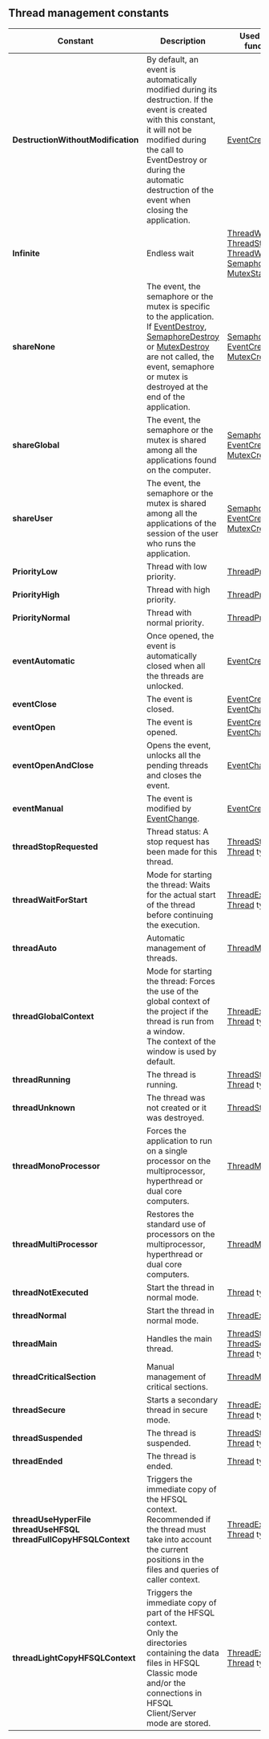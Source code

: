 
## Thread management constants
			



<a name="NOTE1"></a>
<a name="NOTE1_1"></a>




| Constant | Description | Used by the functions |
| --- | --- | --- |
| **DestructionWithoutModification** | By default, an event is automatically modified during its destruction. If the event is created with this constant, it will not be modified during the call to EventDestroy or during the automatic destruction of the event when closing the application. | [EventCreate](../WDLang1/3077009.md) |
| **Infinite** | Endless wait | [ThreadWait](../WDLang1/3077020.md), [ThreadStop](../WDLang1/3077019.md), <br>[ThreadWaitSignal](../WDLang1/3077022.md), [SemaphoreStart](../WDLang1/3077008.md)<br>[MutexStart](../WDLang1/1000019023.md) |
| **shareNone** | The event, the semaphore or the mutex is specific to the application. If [EventDestroy](../WDLang1/3077025.md), [SemaphoreDestroy](../WDLang1/3077011.md) or [MutexDestroy](../WDLang1/1000019025.md) are not called, the event, semaphore or mutex is destroyed at the end of the application. | [SemaphoreCreate](../WDLang1/3077012.md), [EventCreate](../WDLang1/3077009.md), <br>[MutexCreate](../WDLang1/1000019022.md) |
| **shareGlobal** | The event, the semaphore or the mutex is shared among all the applications found on the computer. | [SemaphoreCreate](../WDLang1/3077012.md), [EventCreate](../WDLang1/3077009.md), <br>[MutexCreate](../WDLang1/1000019022.md) |
| **shareUser** | The event, the semaphore or the mutex is shared among all the applications of the session of the user who runs the application. | [SemaphoreCreate](../WDLang1/3077012.md), [EventCreate](../WDLang1/3077009.md), <br>[MutexCreate](../WDLang1/1000019022.md) |
| **PriorityLow** | Thread with low priority. | [ThreadPriority](../WDLang1/3077027.md) |
| **PriorityHigh** | Thread with high priority. | [ThreadPriority](../WDLang1/3077027.md) |
| **PriorityNormal** | Thread with normal priority. | [ThreadPriority](../WDLang1/3077027.md) |
| **eventAutomatic** | Once opened, the event is automatically closed when all the threads are unlocked. | [EventCreate](../WDLang1/3077009.md) |
| **eventClose** | The event is closed. | [EventCreate](../WDLang1/3077009.md), [EventChange](../WDLang1/3077017.md) |
| **eventOpen** | The event is opened. | [EventCreate](../WDLang1/3077009.md), [EventChange](../WDLang1/3077017.md) |
| **eventOpenAndClose** | Opens the event, unlocks all the pending threads and closes the event. | [EventChange](../WDLang1/3077017.md) |
| **eventManual** | The event is modified by [EventChange](../WDLang1/3077017.md). | [EventCreate](../WDLang1/3077009.md) |
| **threadStopRequested** | Thread status: A stop request has been made for this thread. | [ThreadState](../WDLang1/3077016.md), <br>[Thread](../WDLang1/1000024879.md) type |
| **threadWaitForStart** | Mode for starting the thread: Waits for the actual start of the thread before continuing the execution. | [ThreadExecute](../WDLang1/3077024.md), <br>[Thread](../WDLang1/1000024879.md) type |
| **threadAuto** | Automatic management of threads. | [ThreadMode](../WDLang1/3077028.md) |
| **threadGlobalContext** | Mode for starting the thread: Forces the use of the global context of the project if the thread is run from a window. <br>The context of the window is used by default. | [ThreadExecute](../WDLang1/3077024.md), <br>[Thread](../WDLang1/1000024879.md) type |
| **threadRunning** | The thread is running. | [ThreadState](../WDLang1/3077016.md), <br>[Thread](../WDLang1/1000024879.md) type |
| **threadUnknown** | The thread was not created or it was destroyed. | [ThreadState](../WDLang1/3077016.md) |
| **threadMonoProcessor** | Forces the application to run on a single processor on the multiprocessor, hyperthread or dual core computers. | [ThreadMode](../WDLang1/3077028.md) |
| **threadMultiProcessor** | Restores the standard use of processors on the multiprocessor, hyperthread or dual core computers. | [ThreadMode](../WDLang1/3077028.md) |
| **threadNotExecuted** | Start the thread in normal mode. | [Thread](../WDLang1/1000024879.md) type |
| **threadNormal** | Start the thread in normal mode. | [ThreadExecute](../WDLang1/3077024.md) |
| **threadMain** | Handles the main thread. | [ThreadStop](../WDLang1/3077019.md), <br>[ThreadSendSignal](../WDLang1/3077021.md), <br>[Thread](../WDLang1/1000024879.md) type |
| **threadCriticalSection** | Manual management of critical sections. | [ThreadMode](../WDLang1/3077028.md) |
| **threadSecure** | Starts a secondary thread in secure mode. | [ThreadExecute](../WDLang1/3077024.md), <br>[Thread](../WDLang1/1000024879.md) type |
| **threadSuspended** | The thread is suspended. | [ThreadState](../WDLang1/3077016.md)<br>[Thread](../WDLang1/1000024879.md) type |
| **threadEnded** | The thread is ended. | [Thread](../WDLang1/1000024879.md) type |
| **threadUseHyperFile**<br>**threadUseHFSQL**<br>**threadFullCopyHFSQLContext** | Triggers the immediate copy of the HFSQL context. <br>Recommended if the thread must take into account the current positions in the files and queries of caller context. | [ThreadExecute](../WDLang1/3077024.md), <br>[Thread](../WDLang1/1000024879.md) type |
| **threadLightCopyHFSQLContext** | Triggers the immediate copy of part of the HFSQL context.<br>Only the directories containing the data files in HFSQL Classic mode and/or the connections in HFSQL Client/Server mode are stored. | [ThreadExecute](../WDLang1/3077024.md), <br>[Thread](../WDLang1/1000024879.md) type |




